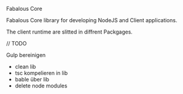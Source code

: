 Fabalous Core

Fabalous Core library for developing NodeJS and Client applications.

The client runtime are slitted in diffrent Packgages.


// TODO

Gulp bereinigen
- clean lib
- tsc kompelieren in lib
- bable über lib
- delete node modules
